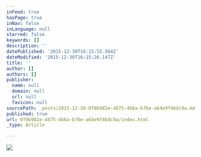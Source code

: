 ```yaml
---
inFeed: true
hasPage: true
inNav: false
inLanguage: null
starred: false
keywords: []
description: ''
datePublished: '2015-12-30T16:15:55.564Z'
dateModified: '2015-12-30T16:15:26.147Z'
title: ''
author: []
authors: []
publisher:
  name: null
  domain: null
  url: null
  favicon: null
sourcePath: _posts/2015-12-30-0f0b982e-4875-4b6a-b76e-a64e9f4bdc9a.md
published: true
url: 0f0b982e-4875-4b6a-b76e-a64e9f4bdc9a/index.html
_type: Article

---
```

![](https://the-grid-user-content.s3-us-west-2.amazonaws.com/bace61fb-2e65-47f4-af3b-e42da1ae28ae.jpg)